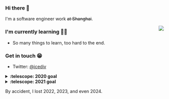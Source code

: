 ### Hi there 👋

I'm a software engineer work ~~at Shanghai~~.

<img align="right" src="https://github-readme-stats.vercel.app/api?username=zhangmx&show_icons=true&icon_color=0366d6&text_color=24292e&bg_color=ffffff&hide_title=true" />

### I'm currently learning 🐱‍👓

- So many things to learn, too hard to the end. 

### Get in touch 😁

- Twitter: [@icediv](https://twitter.com/icediv)

<details>
  <summary><b>:telescope: 2020 goal</b></summary>
  I want to make a little change of my life.Stay alive<ins>【sucessed】<ins>.<br>
</details>
<details>
  <summary><b>:telescope: 2021 goal</b></summary>
  I want to make a little more change of my life.<br>
</details>
    
By accident, I lost 2022, 2023, and even 2024.
<!--
**zhangmx/zhangmx** is a ✨ _special_ ✨ repository because its `README.md` (this file) appears on your GitHub profile.

Here are some ideas to get you started:

- 🔭 I’m currently working on ...
- 🌱 I’m currently learning ...
- 👯 I’m looking to collaborate on ...
- 🤔 I’m looking for help with ...
- 💬 Ask me about ...
- 📫 How to reach me: ...
- 😄 Pronouns: ...
- ⚡ Fun fact: ...
-->
